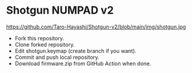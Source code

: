 # Shotgun NUMPAD v2
https://github.com/Taro-Hayashi/Shotgun-v2/blob/main/img/shotgun.jpg
- Fork this repository.
- Clone forked repository.
- Edit shotgun.keymap (create branch if you want).
- Commit and push local repository.
- Download firmware.zip from GitHub Action when done.
